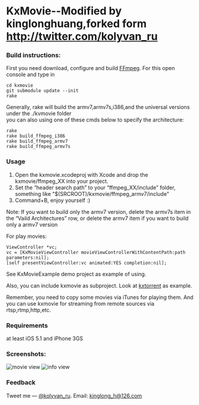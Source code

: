 KxMovie--Modified by kinglonghuang,forked form http://twitter.com/kolyvan_ru
===========================================

### Build instructions:

First you need download, configure and build [FFmpeg](http://ffmpeg.org/index.html).
For this open console and type in
	
	cd kxmovie
	git submodule update --init	
	rake 
Generally, rake will build the armv7,armv7s,i386,and the universal versions under the ./kvmovie folder
<br>you can also using one of these cmds below to specify the architecture:

	rake 
	rake build_ffmpeg_i386
	rake build_ffmpeg_armv7
	rake build_ffmpeg_armv7s

### Usage

1. Open the kxmovie.xcodeproj with Xcode and drop the kxmovie/ffmpeg_XX into your project.
2. Set the “header search path” to your “ffmpeg_XX/include” folder, something like "$(SRCROOT)/kxmovie/ffmpeg_armv7/include"
3. Command+B, enjoy yourself :)

Note: If you want to build only the armv7 version, delete the armv7s item in the “Vaild Architectures” row, or delete the armv7 item if you want to build only a armv7 version

For play movies:

	ViewController *vc;
	vc = [KxMovieViewController movieViewControllerWithContentPath:path parameters:nil];
	[self presentViewController:vc animated:YES completion:nil];

See KxMovieExample demo project as example of using.

Also, you can include kxmovie as subproject.
Look at [kxtorrent](https://github.com/kolyvan/kxtorrent) as example.

Remember, you need to copy some movies via iTunes for playing them.
And you can use kxmovie for streaming from remote sources via rtsp,rtmp,http,etc.

### Requirements

at least iOS 5.1 and iPhone 3GS 

### Screenshots:

![movie view](https://raw.github.com/kolyvan/kxmovie/master/screenshot-movie.png "Movie View")
![info view](https://raw.github.com/kolyvan/kxmovie/master/screenshot-info.png "Info View")

### Feedback

Tweet me — [@kolyvan_ru](http://twitter.com/kolyvan_ru).
Email: kinglong_h@126.com
